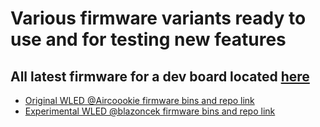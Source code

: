 # Various firmware variants ready to use and for testing new features

## All latest firmware for a dev board located [here](https://github.com/srg74/WLED-wemos-shield/tree/master/resources/Firmware/%40Aircoookie/Latest/esp32_wled_dev_board)

- [Original WLED @Aircoookie firmware bins and repo link](https://github.com/srg74/WLED-ESP32-dev-board/tree/main/Firmware/%40Aircoookie)
- [Experimental WLED @blazoncek firmware bins and repo link](https://github.com/srg74/WLED-ESP32-dev-board/tree/main/Firmware/%40blazoncek)

